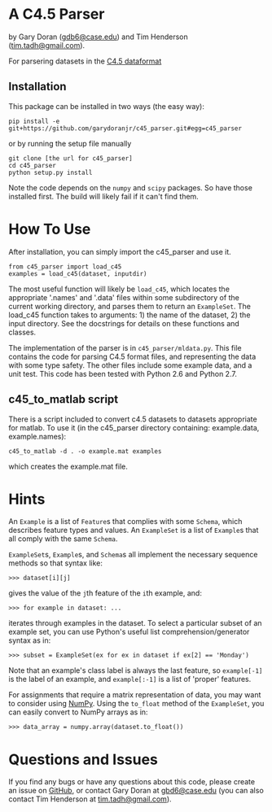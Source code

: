 A C4.5 Parser
=============

by Gary Doran (<gdb6@case.edu>) and Tim Henderson (<tim.tadh@gmail.com>).

For parsering datasets in the
[C4.5 dataformat](http://www.cs.washington.edu/dm/vfml/appendixes/c45.htm)

Installation
------------

This package can be installed in two ways (the easy way):

    pip install -e git+https://github.com/garydoranjr/c45_parser.git#egg=c45_parser

or by running the setup file manually

    git clone [the url for c45_parser]
    cd c45_parser
    python setup.py install

Note the code depends on the `numpy` and `scipy` packages. So have those
installed first. The build will likely fail if it can't find them.

How To Use
==========

After installation, you can simply import the c45\_parser and use it.

    from c45_parser import load_c45
    examples = load_c45(dataset, inputdir)

The most useful function will likely be `load_c45`, which locates the
appropriate '.names' and '.data' files within some subdirectory of the current
working directory, and parses them to return an `ExampleSet`. The load\_c45
function takes to arguments: 1) the name of the dataset, 2) the input directory.
See the docstrings for details on these functions and classes.

The implementation of the parser is in `c45_parser/mldata.py`. This file
contains the code for parsing C4.5 format files, and representing the data with
some type safety.  The other files include some example data, and a unit test.
This code has been tested with Python 2.6 and Python 2.7.

c45\_to\_matlab script
----------------------

There is a script included to convert c4.5 datasets to datasets appropriate for
matlab. To use it (in the c45\_parser directory containing: example.data,
example.names):

    c45_to_matlab -d . -o example.mat examples

which creates the example.mat file.

Hints
=====

An `Example` is a list of `Feature`s that complies with some `Schema`, which
describes feature types and values. An `ExampleSet` is a list of `Example`s that
all comply with the same `Schema`.

`ExampleSet`s, `Example`s, and `Schema`s all implement the necessary sequence
methods so that syntax like:

    >>> dataset[i][j]

gives the value of the `j`th feature of the `i`th example, and:

    >>> for example in dataset: ...

iterates through examples in the dataset. To select a particular subset of an
example set, you can use Python's useful list comprehension/generator syntax as
in:

    >>> subset = ExampleSet(ex for ex in dataset if ex[2] == 'Monday')

Note that an example's class label is always the last feature, so
`example[-1]` is the label of an example, and
`example[:-1]` is a list of 'proper' features.

For assignments that require a matrix representation of data, you may want to
consider using [NumPy](http://numpy.scipy.org/). Using the `to_float` method of
the `ExampleSet`, you can easily convert to NumPy arrays as in:

    >>> data_array = numpy.array(dataset.to_float())

Questions and Issues
====================

If you find any bugs or have any questions about this code, please create an
issue on [GitHub](https://github.com/garydoranjr/c45_parser/issues), or contact Gary
Doran at <gbd6@case.edu> (you can also contact Tim Henderson at
<tim.tadh@gmail.com>).

